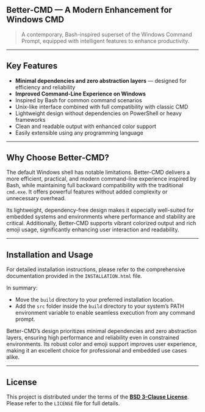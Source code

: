 ## Better-CMD — A Modern Enhancement for Windows CMD

> A contemporary, Bash-inspired superset of the Windows Command Prompt, equipped with intelligent features to enhance productivity.

---

## Key Features

- **Minimal dependencies and zero abstraction layers** — designed for efficiency and reliability  
- **Improved Command-Line Experience on Windows**  
- Inspired by Bash for common command scenarios  
- Unix-like interface combined with full compatibility with classic CMD  
- Lightweight design without dependencies on PowerShell or heavy frameworks  
- Clean and readable output with enhanced color support  
- Easily extensible using any programming language

---

## Why Choose Better-CMD?

The default Windows shell has notable limitations. Better-CMD delivers a more efficient, practical, and modern command-line experience inspired by Bash, while maintaining full backward compatibility with the traditional `cmd.exe`. It offers powerful features without added complexity or unnecessary overhead.

Its lightweight, dependency-free design makes it especially well-suited for embedded systems and environments where performance and stability are critical. Additionally, Better-CMD supports vibrant colorized output and rich emoji usage, significantly enhancing user interaction and readability.

---

## Installation and Usage

For detailed installation instructions, please refer to the comprehensive documentation provided in the `INSTALLATION.html` file.

In summary:  
- Move the `build` directory to your preferred installation location.  
- Add the `src` folder inside the `build` directory to your system’s PATH environment variable to enable seamless execution from any command prompt.

Better-CMD’s design prioritizes minimal dependencies and zero abstraction layers, ensuring high performance and reliability even in constrained environments. Its robust color and emoji support improves user experience, making it an excellent choice for professional and embedded use cases alike.

---

## License

This project is distributed under the terms of the **[BSD 3-Clause License](./LICENSE)**.  
Please refer to the `LICENSE` file for full details.
